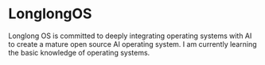 # LonglongOS #

Longlong OS is committed to deeply integrating operating systems with AI to create a mature open source AI operating system. I am currently learning the basic knowledge of operating systems.
